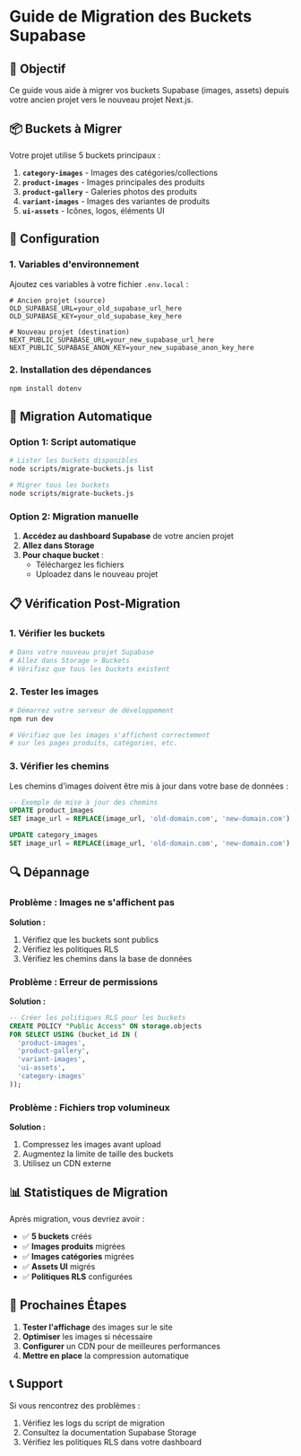 # Guide de Migration des Buckets Supabase

## 🎯 Objectif

Ce guide vous aide à migrer vos buckets Supabase (images, assets) depuis votre ancien projet vers le nouveau projet Next.js.

## 📦 Buckets à Migrer

Votre projet utilise 5 buckets principaux :

1. **`category-images`** - Images des catégories/collections
2. **`product-images`** - Images principales des produits
3. **`product-gallery`** - Galeries photos des produits
4. **`variant-images`** - Images des variantes de produits
5. **`ui-assets`** - Icônes, logos, éléments UI

## 🔧 Configuration

### 1. Variables d'environnement

Ajoutez ces variables à votre fichier `.env.local` :

```env
# Ancien projet (source)
OLD_SUPABASE_URL=your_old_supabase_url_here
OLD_SUPABASE_KEY=your_old_supabase_key_here

# Nouveau projet (destination)
NEXT_PUBLIC_SUPABASE_URL=your_new_supabase_url_here
NEXT_PUBLIC_SUPABASE_ANON_KEY=your_new_supabase_anon_key_here
```

### 2. Installation des dépendances

```bash
npm install dotenv
```

## 🚀 Migration Automatique

### Option 1: Script automatique

```bash
# Lister les buckets disponibles
node scripts/migrate-buckets.js list

# Migrer tous les buckets
node scripts/migrate-buckets.js
```

### Option 2: Migration manuelle

1. **Accédez au dashboard Supabase** de votre ancien projet
2. **Allez dans Storage**
3. **Pour chaque bucket** :
   - Téléchargez les fichiers
   - Uploadez dans le nouveau projet

## 📋 Vérification Post-Migration

### 1. Vérifier les buckets

```bash
# Dans votre nouveau projet Supabase
# Allez dans Storage > Buckets
# Vérifiez que tous les buckets existent
```

### 2. Tester les images

```bash
# Démarrez votre serveur de développement
npm run dev

# Vérifiez que les images s'affichent correctement
# sur les pages produits, catégories, etc.
```

### 3. Vérifier les chemins

Les chemins d'images doivent être mis à jour dans votre base de données :

```sql
-- Exemple de mise à jour des chemins
UPDATE product_images
SET image_url = REPLACE(image_url, 'old-domain.com', 'new-domain.com');

UPDATE category_images
SET image_url = REPLACE(image_url, 'old-domain.com', 'new-domain.com');
```

## 🔍 Dépannage

### Problème : Images ne s'affichent pas

**Solution :**

1. Vérifiez que les buckets sont publics
2. Vérifiez les politiques RLS
3. Vérifiez les chemins dans la base de données

### Problème : Erreur de permissions

**Solution :**

```sql
-- Créer les politiques RLS pour les buckets
CREATE POLICY "Public Access" ON storage.objects
FOR SELECT USING (bucket_id IN (
  'product-images',
  'product-gallery',
  'variant-images',
  'ui-assets',
  'category-images'
));
```

### Problème : Fichiers trop volumineux

**Solution :**

1. Compressez les images avant upload
2. Augmentez la limite de taille des buckets
3. Utilisez un CDN externe

## 📊 Statistiques de Migration

Après migration, vous devriez avoir :

- ✅ **5 buckets** créés
- ✅ **Images produits** migrées
- ✅ **Images catégories** migrées
- ✅ **Assets UI** migrés
- ✅ **Politiques RLS** configurées

## 🎯 Prochaines Étapes

1. **Tester l'affichage** des images sur le site
2. **Optimiser** les images si nécessaire
3. **Configurer** un CDN pour de meilleures performances
4. **Mettre en place** la compression automatique

## 📞 Support

Si vous rencontrez des problèmes :

1. Vérifiez les logs du script de migration
2. Consultez la documentation Supabase Storage
3. Vérifiez les politiques RLS dans votre dashboard
